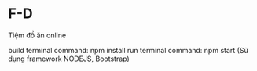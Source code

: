 # F-D

Tiệm đồ ăn online

build terminal command: npm install
run terminal command: npm start
(Sử dụng framework NODEJS, Bootstrap)
